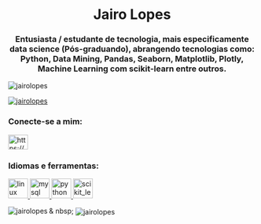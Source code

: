 
<h1 align = "center">Jairo Lopes</h1>
<h3 align = "center"> Entusiasta / estudante de tecnologia, mais especificamente data science (Pós-graduando), abrangendo tecnologias como: Python, Data Mining, Pandas, Seaborn, Matplotlib, Plotly, Machine Learning com scikit-learn entre outros. </h3>

<p align = "left"> <img src = "https://komarev.com/ghpvc/?username= jairolopes & label = Perfil% 20views & color = 0e75b6 & style = flat "alt =" jairolopes "/> </p>

<p align =" left "> <a href =" https://github.com/ryo-ma/github-profile- trophy "> <img src =" https://github-profile-trophy.vercel.app/?username=jairolopes "alt =" jairolopes "/> </a> </p>

<h3 align ="left "> Conecte-se a mim: </h3>
<p align =" left ">
<a href="https://linkedin.com/in/https://www.linkedin.com/in/jairo-lopes-6351b5197/" target="blank"> <img align = "center" src = " https://cdn.jsdelivr.net/npm/simple-icons@3.0.1/icons/linkedin.svg "alt =" https://www.linkedin.com/in/jairo-lopes-6351b5197/ "height = "30" width = "40" /> </a>
</p>

<h3 align = "left"> Idiomas e ferramentas: </h3>
<p align = "left"> <a href="https://www.linux.org/" target="_blank"> <img src = "https://devicons.github.io/devicon/devicon.git /icons/linux/linux-original.svg "alt =" linux "width =" 40 "height =" 40 "/> </a> <a href =" https://www.mysql.com/ "target = "_blank"> <img src = "https://devicons.github.io/devicon/devicon.git/icons/mysql/mysql-original-wordmark.svg" alt = "mysql" width = "40" height = " 40 "/> </a> <a href="https://www.python.org" target="_blank"> <img src =" https://devicons.github.io/devicon/devicon.git/ icons / python / python-original.svg "alt ="python "width =" 40 "height =" 40 "/> </a> <a href="https://scikit-learn.org/" target="_blank"> <img src =" https: // upload .wikimedia.org / wikipedia / commons / 0/05 / Scikit_learn_logo_small.svg "alt =" scikit_learn "width =" 40 "height =" 40 "/> </a> </p>

<p> <img align = "left" src = "https://github-readme-stats.vercel.app/api/top-langs?username=jairolopes&show_icons=true&locale=en&layout=compact" alt = "jairolopes" /> </p>

<p> & nbsp; <img align = "center" src = "https://github-readme-stats.vercel.app/api?username=jairolopes&show_icons=true&locale=en" alt = "jairolopes" /> </p>
